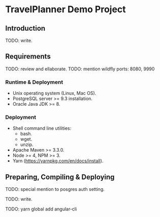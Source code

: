 # TravelPlanner Demo Project

## Introduction

TODO: write.

## Requirements

TODO: review and ellaborate.
TODO: mention wildfly ports: 8080, 9990

### Runtime & Deployment

- Unix operating system (Linux, Mac OS).
- PostgreSQL server >= 9.3 installation.
- Oracle Java JDK >= 8.

### Deployment

- Shell command line utilities:
  - bash.
  - wget.
  - unzip.
- Apache Maven >= 3.3.0.
- Node >= 4, NPM >= 3.
- Yarn (https://yarnpkg.com/en/docs/install).

## Preparing, Compiling & Deploying

TODO: special mention to posgres auth setting.

TODO: write.

TODO: yarn global add angular-cli
